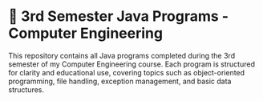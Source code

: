 # 📘 3rd Semester Java Programs - Computer Engineering

This repository contains all Java programs completed during the 3rd semester of my Computer Engineering course. Each program is structured for clarity and educational use, covering topics such as object-oriented programming, file handling, exception management, and basic data structures.

